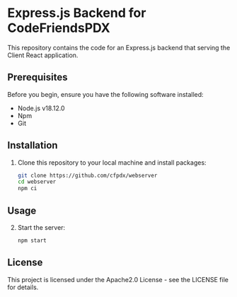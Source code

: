 # Express.js Backend for CodeFriendsPDX

This repository contains the code for an Express.js backend that serving the Client React application.

## Prerequisites

Before you begin, ensure you have the following software installed:

- Node.js v18.12.0
- Npm
- Git

## Installation

1. Clone this repository to your local machine and install packages:

   ```bash
   git clone https://github.com/cfpdx/webserver
   cd webserver
   npm ci

## Usage

2. Start the server:

   ```bash
   npm start

## License

This project is licensed under the Apache2.0 License - see the LICENSE file for details.
